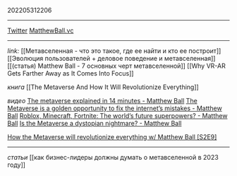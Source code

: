 202205312206
***
[Twitter](https://twitter.com/ballmatthew/)
[MatthewBall.vc](https://twitter.com/ballmatthew/)
***
*link:*
[[Метавселенная - что это такое, где ее найти и кто ее построит]]
[[Эволюция пользователей + деловое поведение и метавселенная]]
[[(статья) Matthew Ball - 7 основных черт метавселенной]]
[[Why VR-AR Gets Farther Away as It Comes Into Focus]]

*книга*
[[The Metaverse And How It Will Revolutionize Everything]]

*видео*
[The metaverse explained in 14 minutes - Matthew Ball](https://youtu.be/4S-4mTvK4cI)
[The Metaverse is a golden opportunity to fix the internet’s mistakes - Matthew Ball](https://youtu.be/GcegAH8uYog)
[Roblox, Minecraft, Fortnite: The world’s future superpowers? - Matthew Ball](https://youtu.be/8iO_rLWdkEw)
[Is the Metaverse a dystopian nightmare? - Matthew Ball](https://youtu.be/hZmx6_bVEN4)

[How the Metaverse will revolutionize everything w/ Matthew Ball [S2E9]](https://youtu.be/AbFuNKI4o2M)
***
*статьи*
[[как бизнес-лидеры должны думать о метавселенной в 2023 году]]